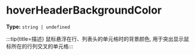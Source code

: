 # hoverHeaderBackgroundColor

**Type:** `string | undefined`

:::tip{title=描述}
鼠标悬浮在行、列表头的单元格时的背景颜色, 用于突出显示鼠标所在的行列交叉的单元格:::


 

